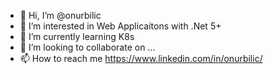 - 👋 Hi, I’m @onurbilic
- 👀 I’m interested in Web Applicaitons with .Net 5+
- 🌱 I’m currently learning K8s 
- 💞️ I’m looking to collaborate on ...
- 📫 How to reach me https://www.linkedin.com/in/onurbilic/ 

<!---
onurbilic/onurbilic is a ✨ special ✨ repository because its `README.md` (this file) appears on your GitHub profile.
You can click the Preview link to take a look at your changes.
--->
